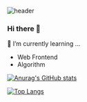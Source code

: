 ![header](https://capsule-render.vercel.app/api?color=timeAuto&text=Leekee0905&type=soft)
### Hi there 👋

<!--
**Leekee0905/Leekee0905** is a ✨ _special_ ✨ repository because its `README.md` (this file) appears on your GitHub profile.

Here are some ideas to get you started:

- 🔭 I’m currently working on ...
- 🌱 I’m currently learning ...
- 👯 I’m looking to collaborate on ...
- 🤔 I’m looking for help with ...
- 💬 Ask me about ...
- 📫 How to reach me: ...
- 😄 Pronouns: ...
- ⚡ Fun fact: ...
-->

🌱 I’m currently learning ...
- Web Frontend
- Algorithm

[![Anurag's GitHub stats](https://github-readme-stats.vercel.app/api?username=Leekee0905)](https://github.com/anuraghazra/github-readme-stats)

[![Top Langs](https://github-readme-stats.vercel.app/api/top-langs/?username=Leekee0905&hide=jupyter%20notebook)](https://github.com/anuraghazra/github-readme-stats)
